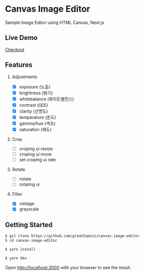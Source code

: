 # Canvas Image Editor

Sample Image Editor using HTML Canvas, Next.js

## Live Demo

[Checkout](https://canvas-image-editor.vercel.app/)

## Features

1. Adjustments

   - [x] exposure (노출)
   - [x] brightness (밝기)
   - [x] whitebalance (화이트밸런스)
   - [x] contrast (대조)
   - [x] clarity (선명도)
   - [x] temparature (온도)
   - [x] gamma/hue (색조)
   - [x] saturation (채도)

2. Crop

   - [ ] croping ui resize
   - [ ] croping ui move
   - [ ] set croping ui rate

3. Rotate

   - [ ] rotate
   - [ ] rotating ui

4. Filter

   - [x] vintage
   - [x] grayscale

## Getting Started

```bash
$ git clone https://github.com/greatSumini/canvas-image-editor
$ cd canvas-image-editor

$ yarn install

$ yarn dev
```

Open [http://localhost:3000](http://localhost:3000) with your browser to see the result.
